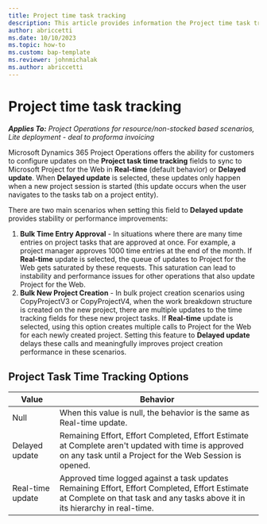 ```yaml
---
title: Project time task tracking
description: This article provides information the Project time task tracking setting.
author: abriccetti
ms.date: 10/10/2023
ms.topic: how-to
ms.custom: bap-template
ms.reviewer: johnmichalak
ms.author: abriccetti
---
```


# Project time task tracking

_**Applies To:** Project Operations for resource/non-stocked based scenarios, Lite deployment - deal to proforma invoicing_

Microsoft Dynamics 365 Project Operations offers the ability for customers to configure updates on the **Project task time tracking** fields to sync to Microsoft Project for the Web in **Real-time** (default behavior) or **Delayed update**. When **Delayed update** is selected, these updates only happen when a new project session is started (this update occurs when the user navigates to the tasks tab on a project entity). 

There are two main scenarios when setting this field to **Delayed update** provides stability or performance improvements:

1. **Bulk Time Entry Approval** - In situations where there are many time entries on project tasks that are approved at once. For example, a project manager approves 1000 time entries at the end of the month. If **Real-time** update is selected, the queue of updates to Project for the Web gets saturated by these requests. This saturation can lead to instability and performance issues for other operations that also update Project for the Web.
1. **Bulk New Project Creation** - In bulk project creation scenarios using CopyProjectV3 or CopyProjectV4, when the work breakdown structure is created on the new project, there are multiple updates to the time tracking fields for these new project tasks. If **Real-time** update is selected, using this option creates multiple calls to Project for the Web for each newly created project. Setting this feature to **Delayed update** delays these calls and meaningfully improves project creation performance in these scenarios.

## Project Task Time Tracking Options

| Value            | Behavior           |
|------------------|--------------------|
| Null             | When this value is null, the behavior is the same as Real-time update. 
| Delayed update   | Remaining Effort, Effort Completed, Effort Estimate at Complete aren't updated with time is approved on any task until a Project for the Web Session is opened. |
| Real-time update | Approved time logged against a task updates Remaining Effort, Effort Completed, Effort Estimate at Complete on that task and any tasks above it in its hierarchy in real-time. |
